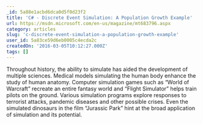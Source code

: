 ```yaml
---
_id: 5a88e1acbd6dca0d5f0d23f2
title: 'C# - Discrete Event Simulation: A Population Growth Example'
url: https://msdn.microsoft.com/en-us/magazine/mt683796.aspx
category: articles
slug: 'c-discrete-event-simulation-a-population-growth-example'
user_id: 5a83ce59d6eb0005c4ecda2c
createdOn: '2016-03-05T10:12:27.000Z'
tags: []
---
```


Throughout history, the ability to simulate has aided the development of multiple sciences. Medical models simulating the human body enhance the study of human anatomy. Computer simulation games such as “World of Warcraft” recreate an entire fantasy world and “Flight Simulator” helps train pilots on the ground. Various simulation programs explore responses to terrorist attacks, pandemic diseases and other possible crises. Even the simulated dinosaurs in the film “Jurassic Park” hint at the broad application of simulation and its potential.
